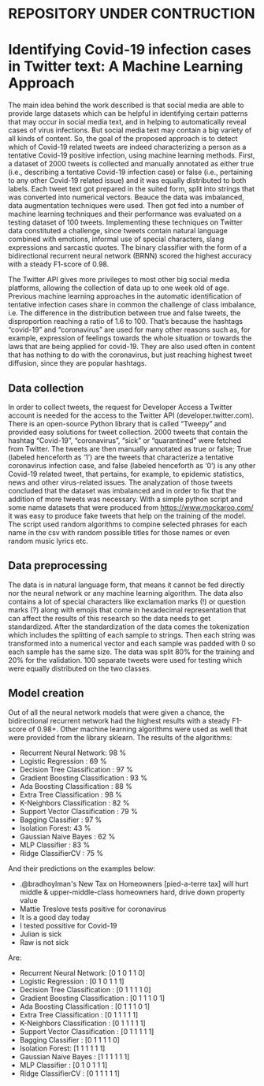 # REPOSITORY UNDER CONTRUCTION
# Identifying Covid-19 infection cases in Twitter text: A Machine Learning Approach

The main idea behind the work described is that social media are able to provide large datasets which can be helpful in identifying certain patterns that may occur in social media text, and in helping to automatically reveal cases of virus infections. But social media text may contain a big variety of all kinds of content. So, the goal of the proposed approach is to detect which of Covid-19 related tweets are indeed characterizing a person as a tentative Covid-19 positive infection, using machine learning methods. First, a dataset of 2000 tweets is collected and manually annotated as either true (i.e., describing a tentative Covid-19 infection case) or false (i.e., pertaining to any other Covid-19 related issue) and it was equally distributed to both labels. Each tweet text got prepared in the suited form, split into strings that was converted into numerical vectors. Beauce the data was imbalanced, data augmentation techniques were used. Then got fed into a number of machine learning techniques and their performance was evaluated on a testing dataset of 100 tweets. Implementing these techniques on Twitter data constituted a challenge, since tweets contain natural language combined with emotions, informal use of special characters, slang expressions and sarcastic quotes. The binary classifier with the form of a bidirectional recurrent neural network (BRNN) scored the highest accuracy with a steady F1-score of 0.98.

The Twitter API gives more privileges to most other big social media platforms, allowing the collection of data up to one week old of age. Previous machine learning approaches in the automatic identification of tentative infection cases share in common the challenge of class imbalance, i.e. The difference in the distribution between true and false tweets, the disproportion reaching a ratio of 1.6 to 100. That’s because the hashtags “covid-19” and “coronavirus” are used for many other reasons such as, for example, expression of feelings towards the whole situation or towards the laws that are being applied for covid-19. They are also used often in content that has nothing to do with the coronavirus, but just reaching highest tweet diffusion, since they are popular hashtags.

## Data collection

  In order to collect tweets, the request for Developer Access a Twitter account is needed for the access to the Twitter API (developer.twitter.com). There is an open-source Python library that is called “Tweepy” and provided easy solutions for tweet collection. 2000 tweets that contain the hashtag “Covid-19”, “coronavirus”, “sick” or “quarantined” were fetched from Twitter. The tweets are then manually annotated as true or false; True (labeled henceforth as ‘1’) are the tweets that characterize a tentative coronavirus infection case, and false (labeled henceforth as ‘0’) is any other Covid-19 related tweet, that pertains, for example, to epidemic statistics, news and other virus-related issues. The analyzation of those tweets concluded that the dataset was imbalanced and in order to fix that the addition of more tweets was necessary. With a simple python script and some name datasets that were produced from https://www.mockaroo.com/ it was easy to produce fake tweets that help on the training of the model. The script used random algorithms to compine selected phrases for each name in the csv with random possible titles for those names or even random music lyrics etc.
  
## Data preprocessing

  The data is in natural language form, that means it cannot be fed directly nor the neural network or any machine learning algorithm. The data also contains a lot of special characters like exclamation marks (!) or question marks (?) along with emojis that come in hexadecimal representation that can affect the results of this research so the data needs to get standardized. After the standardization of the data comes the tokenization which includes the splitting of each sample to strings. Then each string was transformed into a numerical vector and each sample was padded with 0 so each sample has the same size. The data was split 80% for the training and 20% for the validation. 100 separate tweets were used for testing which were equally distributed on the two classes.
  
## Model creation

  Out of all the neural network models that were given a chance, the bidirectional recurrent network had the highest results with a steady F1-score of 0.98+. Other machine learning algorithms were used as well that were provided from the library sklearn. 
  The results of the algorithms:
  * Recurrent Neural Network: 98 %
* Logistic Regression : 69 %
* Decision Tree Classification : 97 %
* Gradient Boosting Classification : 93 %
* Ada Boosting Classification : 88 %
* Extra Tree Classification : 98 %
* K-Neighbors Classification : 82 %
* Support Vector Classification : 79 %
* Bagging Classifier : 97 %
* Isolation Forest: 43 %
* Gaussian Naive Bayes : 62 %
* MLP Classifier : 83 %
* Ridge ClassifierCV : 75 %

And their predictions on the examples below:
 * .@bradhoylman\'s New Tax on Homeowners [pied-a-terre tax] will hurt middle &amp; upper-middle-class homeowners hard, drive down property value
 * Mattie Treslove tests positive for coronavirus
 * It is a good day today
 * I tested possitive for Covid-19
 * Julian is sick
 * Raw is not sick

Are:
* Recurrent Neural Network: [0 1 0 1 1 0]
* Logistic Regression : [0 1 0 1 1 1]
* Decision Tree Classification : [0 1 1 1 1 0]
* Gradient Boosting Classification : [0 1 1 1 0 1]
* Ada Boosting Classification : [0 1 1 1 0 1]
* Extra Tree Classification : [0 1 1 1 1 1]
* K-Neighbors Classification : [0 1 1 1 1 1]
* Support Vector Classification : [0 1 1 1 1 1]
* Bagging Classifier : [0 1 1 1 1 0]
* Isolation Forest: [1 1 1 1 1 1]
* Gaussian Naive Bayes : [1 1 1 1 1 1]
* MLP Classifier : [0 1 0 1 1 1]
* Ridge ClassifierCV : [0 1 1 1 1 1]

